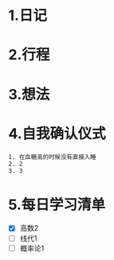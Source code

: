 # 1.日记
# 2.行程
# 3.想法
# 4.自我确认仪式
	1. 在血糖高的时候没有直接入睡
	2. 2
	3. 3
# 5.每日学习清单
- [x] 高数2
- [ ] 线代1
- [ ] 概率论1